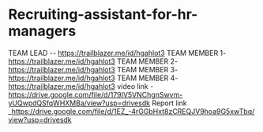 # Recruiting-assistant-for-hr-managers 
TEAM LEAD -- https://trailblazer.me/id/hgahlot3
TEAM MEMBER 1- https://trailblazer.me/id/hgahlot3
TEAM MEMBER 2- https://trailblazer.me/id/hgahlot3
TEAM MEMBER 3- https://trailblazer.me/id/hgahlot3
TEAM MEMBER 4- https://trailblazer.me/id/hgahlot3
video link   -https://drive.google.com/file/d/179IV5VNChgnSwvm-yUQwpdQSfqWHXMBa/view?usp=drivesdk
Report link   _https://drive.google.com/file/d/1EZ_-4rGGbHxt8zCREQJV9hoa9G5xwTbq/view?usp=drivesdk

